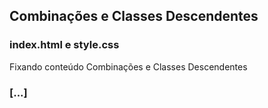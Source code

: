 ## Combinações e Classes Descendentes

### index.html e style.css

Fixando conteúdo Combinações e Classes Descendentes

### [...]